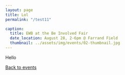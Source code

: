 ```yaml
---
layout: page
title: Lol
permalink: "/test11"

caption:
  title: EWB at the Be Involved Fair
  date_location: August 28, 2-6pm @ Farrand Field
  thumbnail: ../assets/img/events/02-thumbnail.jpg
---
```


Hello

<a href="/events"><u>Back to events</u></a>